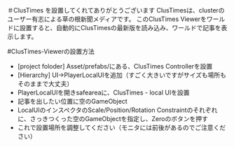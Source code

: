 ＃ClusTimes を設置してくれてありがとうございます
ClusTimesは、clusterのユーザー有志による草の根新聞メディアです。
このClusTimes Viewerをワールドに設置すると、自動的にClusTimesの最新版を読み込み、ワールドで記事を表示します。

#ClusTimes-Viewerの設置方法
 - [project foloder] Asset/prefabs/にある、ClusTimes Controllerを設置
 - [Hierarchy] UI->PlayerLocalUIを追加（すごく大きいですがサイズも場所もそのままで大丈夫）
 - PlayerLocalUIを開きsafeareaに、ClusTimes - local UIを設置
 - 記事を出したい位置に空のGameObject
 - LocalUIのインスペクタのScale/Position/Rotation Constraintのそれぞれに、さっきつくった空のGameObjectを指定し、Zeroのボタンを押す
 - これで設置場所を調整してください（モニタには前後があるのでご注意ください）

